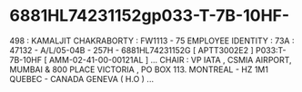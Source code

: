 # 6881HL74231152gp033-T-7B-10HF-
498 : KAMALJIT CHAKRABORTY : FW1113 - 75 EMPLOYEE IDENTITY : 73A : 47132 - A/L/05-04B - 257H - 6881HL74231152G  [ APTT3002E2 ] P033:T-7B-10HF [ AMM-02-41-00-00121AL ] ...  CHAIR : VP IATA  , CSMIA  AIRPORT, MUMBAI &amp; 800 PLACE VICTORIA , PO  BOX 113. MONTREAL - HZ 1M1 QUEBEC - CANADA GENEVA ( H.O )   ...
